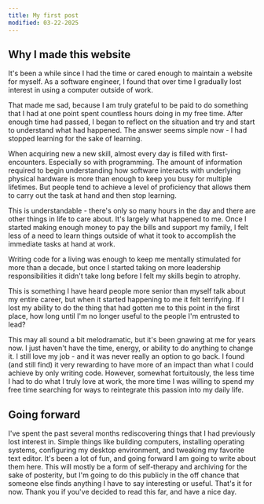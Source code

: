 ```yaml
---
title: My first post
modified: 03-22-2025
---
```


## Why I made this website 

It's been a while since I had the time or cared enough to maintain a website for
myself. As a software engineer, I found that over time I gradually lost interest
in using a computer outside of work. 

That made me sad, because I am truly grateful to be paid to do something that I
had at one point spent countless hours doing in my free time. After enough time
had passed, I began to reflect on the situation and try and start to understand
what had happened. The answer seems simple now - I had stopped learning for the
sake of learning.

When acquiring new a new skill, almost every day is filled with
first-encounters. Especially so with programming. The amount of information
required to begin understanding how software interacts with underlying physical
hardware is more than enough to keep you busy for multiple lifetimes. But people
tend to achieve a level of proficiency that allows them to carry out the task at
hand and then stop learning. 

This is understandable - there's only so many hours in the day and there are
other things in life to care about. It's largely what happened to me. Once I
started making enough money to pay the bills and support my family, I felt less
of a need to learn things outside of what it took to accomplish the immediate
tasks at hand at work.

Writing code for a living was enough to keep me mentally stimulated for more
than a decade, but once I started taking on more leadership responsibilities it
didn't take long before I felt my skills begin to atrophy. 

This is something I have heard people more senior than myself talk about my
entire career, but when it started happening to me it felt terrifying. If I lost
my ability to do the thing that had gotten me to this point in the first place,
how long until I'm no longer useful to the people I'm entrusted to lead?

This may all sound a bit melodramatic, but it's been gnawing at me for years
now. I just haven't have the time, energy, or ability to do anything to change
it. I still love my job - and it was never really an option to go back. I found
(and still find) it very rewarding to have more of an impact than what I could
achieve by only writing code. However, somewhat fortuitously, the less time I
had to do what I truly love at work, the more time I was willing to spend my
free time searching for ways to reintegrate this passion into my daily life.

## Going forward

I've spent the past several months rediscovering things that I had previously
lost interest in. Simple things like building computers, installing operating
systems, configuring my desktop environment, and tweaking my favorite text
editor. It's been a lot of fun, and going forward I am going to write about them
here. This will mostly be a form of self-therapy and archiving for the sake of
posterity, but I'm going to do this publicly in the off chance that someone else
finds anything I have to say interesting or useful. That's it for now. Thank you
if you've decided to read this far, and have a nice day.
